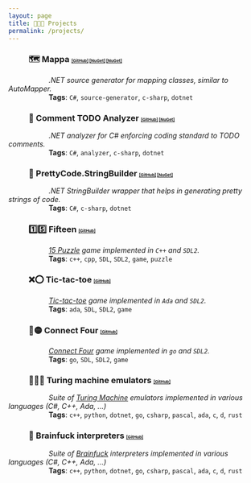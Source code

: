 ```yaml
---
layout: page
title: 👨🏻‍💻 Projects
permalink: /projects/
---
```


### <span style="padding-left:40px">🗺️ Mappa</span> <span style="font-size:.5em">[[GitHub]](https://github.com/sanelli/Mappa) [[NuGet]](https://www.nuget.org/packages/Mappa) [[NuGet]](https://www.nuget.org/packages/Mappa.Generator)</span>
<span style="padding-left:80px">*.NET source generator for mapping classes, similar to AutoMapper.*</span><br/>
<span style="padding-left:80px">**Tags**: `C#`, `source-generator`, `c-sharp`, `dotnet`</span>

### <span style="padding-left:40px">📝 Comment TODO Analyzer</span> <span style="font-size:.5em">[[GitHub]](https://github.com/sanelli/Todo.Analyzer) [[NuGet]](https://www.nuget.org/packages/Comment.Todo.Analyzer)</span>
<span style="padding-left:80px">*.NET analyzer for C# enforcing coding standard to TODO comments.*</span><br/>
<span style="padding-left:80px">**Tags**: `C#`, `analyzer`, `c-sharp`, `dotnet`</span>

### <span style="padding-left:40px">👷 PrettyCode.StringBuilder</span> <span style="font-size:.5em">[[GitHub]](https://github.com/sanelli/PrettyCode.StringBuilder) [[NuGet]](https://www.nuget.org/packages/PrettyCode.StringBuilder)</span>
<span style="padding-left:80px">*.NET StringBuilder wrapper that helps in generating pretty strings of code.*</span><br/>
<span style="padding-left:80px">**Tags**: `C#`, `c-sharp`, `dotnet`</span>

### <span style="padding-left:40px">1️⃣5️⃣ Fifteen</span> <span style="font-size:.5em">[[GitHub]](https://github.com/sanelli/fifteen)</span>
<span style="padding-left:80px">*[15 Puzzle](https://en.wikipedia.org/wiki/15_Puzzle) game implemented in `C++` and `SDL2`.*</span><br/>
<span style="padding-left:80px">**Tags**: `c++`, `cpp`, `SDL`, `SDL2`, `game`, `puzzle`</span>

### <span style="padding-left:40px">❌⭕️ Tic-tac-toe</span> <span style="font-size:.5em">[[GitHub]](https://github.com/sanelli/tic-tac-toe)</span>
<span style="padding-left:80px">*[Tic-tac-toe](https://en.wikipedia.org/wiki/Tic-tac-toe) game implemented in `Ada` and `SDL2`.*</span><br/>
<span style="padding-left:80px">**Tags**: `ada`, `SDL`, `SDL2`, `game`</span>

### <span style="padding-left:40px">🔴🟡 Connect Four</span> <span style="font-size:.5em">[[GitHub]](https://github.com/sanelli/connect-four)</span>
<span style="padding-left:80px">*[Connect Four](https://en.wikipedia.org/wiki/Connect_Four) game implemented in `go` and `SDL2`.*</span><br/>
<span style="padding-left:80px">**Tags**: `go`, `SDL`, `SDL2`, `game`</span>

### <span style="padding-left:40px">🧑🏻‍💻 Turing machine emulators</span> <span style="font-size:.5em">[[GitHub]](https://github.com/sanelli/turing)</span>
<span style="padding-left:80px">*Suite of [Turing Machine](https://en.wikipedia.org/wiki/Turing_machine) emulators implemented in various languages (C#, C++, Ada, ...)*</span><br/>
<span style="padding-left:80px">**Tags**: `c++`, `python`, `dotnet`, `go`, `csharp`, `pascal`, `ada`, `c`, `d`, `rust`</span>

### <span style="padding-left:40px">🧠 Brainfuck interpreters</span> <span style="font-size:.5em">[[GitHub]](https://github.com/sanelli/brainfuck)</span>
<span style="padding-left:80px">*Suite of [Brainfuck](https://en.wikipedia.org/wiki/Brainfuck) interpreters implemented in various languages (C#, C++, Ada, ...)*</span><br/>
<span style="padding-left:80px">**Tags**: `c++`, `python`, `dotnet`, `go`, `csharp`, `pascal`, `ada`, `c`, `d`, `rust`</span>
